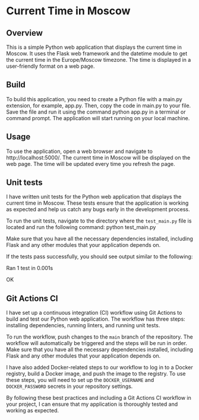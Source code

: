 # Current Time in Moscow

## Overview
This is a simple Python web application that displays the current time in Moscow. It uses the Flask web framework and the datetime module to get the current time in the Europe/Moscow timezone. The time is displayed in a user-friendly format on a web page.

## Build
To build this application, you need to create a Python file with a main.py extension, for example, app.py. Then, copy the code in main.py to your file. Save the file and run it using the command python app.py in a terminal or command prompt. 
The application will start running on your local machine.

## Usage
To use the application, open a web browser and navigate to http://localhost:5000/. The current time in Moscow will be displayed on the web page. The time will be updated every time you refresh the page.

## Unit tests

I have written unit tests for the Python web application that displays the current time in Moscow. These tests ensure that the application is working as expected and help us catch any bugs early in the development process.

To run the unit tests, navigate to the directory where the `test_main.py` file is located and run the following command:
python test_main.py


Make sure that you have all the necessary dependencies installed, including Flask and any other modules that your application depends on.

If the tests pass successfully, you should see output similar to the following:

Ran 1 test in 0.001s

OK

## Git Actions CI

I have set up a continuous integration (CI) workflow using Git Actions to build and test our Python web application. The workflow has three steps: installing dependencies, running linters, and running unit tests.

To run the workflow, push changes to the `main` branch of the repository. The workflow will automatically be triggered and the steps will be run in order. Make sure that you have all the necessary dependencies installed, including Flask and any other modules that your application depends on.

I have also added Docker-related steps to our workflow to log in to a Docker registry, build a Docker image, and push the image to the registry. To use these steps, you will need to set up the `DOCKER_USERNAME` and `DOCKER_PASSWORD` secrets in your repository settings.

By following these best practices and including a Git Actions CI workflow in your project, I can ensure that my application is thoroughly tested and working as expected.
